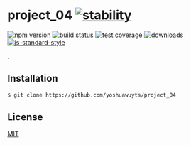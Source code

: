 # project_04 [![stability][0]][1]
[![npm version][2]][3] [![build status][4]][5] [![test coverage][6]][7]
[![downloads][8]][9] [![js-standard-style][10]][11]

.

## Installation
```sh
$ git clone https://github.com/yoshuawuyts/project_04
```

## License
[MIT](https://tldrlegal.com/license/mit-license)

[0]: https://img.shields.io/badge/stability-experimental-orange.svg?style=flat-square
[1]: https://nodejs.org/api/documentation.html#documentation_stability_index
[2]: https://img.shields.io/npm/v/project_04.svg?style=flat-square
[3]: https://npmjs.org/package/project_04
[4]: https://img.shields.io/travis/yoshuawuyts/project_04/master.svg?style=flat-square
[5]: https://travis-ci.org/yoshuawuyts/project_04
[6]: https://img.shields.io/codecov/c/github/yoshuawuyts/project_04/master.svg?style=flat-square
[7]: https://codecov.io/github/yoshuawuyts/project_04
[8]: http://img.shields.io/npm/dm/project_04.svg?style=flat-square
[9]: https://npmjs.org/package/project_04
[10]: https://img.shields.io/badge/code%20style-standard-brightgreen.svg?style=flat-square
[11]: https://github.com/feross/standard
